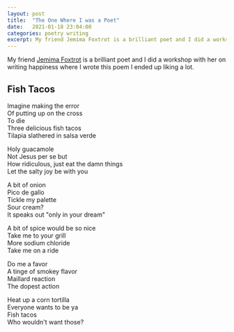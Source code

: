 ```yaml
---
layout: post
title:  "The One Where I was a Poet"
date:   2021-01-18 23:04:00
categories: poetry writing
excerpt: My friend Jemima Foxtrot is a brilliant poet and I did a workshop with her on writing happiness where I wrote this poem I ended up liking a lot.
---
```


My friend [Jemima Foxtrot](http://jemimafoxtrot.com/) is a brilliant poet and I did a workshop with her on writing happiness where I wrote this poem I ended up liking a lot.

## Fish Tacos

Imagine making the error<br/>
Of putting up on the cross<br/>
To die<br/>
Three delicious fish tacos<br/>
Tilapia slathered in salsa verde<br/>

Holy guacamole<br/>
Not Jesus per se but<br/>
How ridiculous, just eat the damn things<br/>
Let the salty joy be with you<br/>

A bit of onion<br/>
Pico de gallo<br/>
Tickle my palette<br/>
Sour cream?<br/>
It speaks out "only in your dream"<br/>

A bit of spice would be so nice<br/>
Take me to your grill<br/>
More sodium chloride<br/>
Take me on a ride<br/>

Do me a favor<br/>
A tinge of smokey flavor<br/>
Maillard reaction<br/>
The dopest action<br/>

Heat up a corn tortilla<br/>
Everyone wants to be ya<br/>
Fish tacos<br/>
Who wouldn't want those?<br/>
